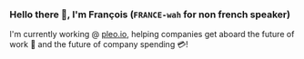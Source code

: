 ### Hello there :wave:, I'm François (`FRANCE-wah` for non french speaker)

I'm currently working @ [pleo.io](https://www.pleo.io/), helping companies get aboard the future of work :rocket:  and the future of company spending :credit_card:!
<!--
**flehoux/flehoux** is a ✨ _special_ ✨ repository because its `README.md` (this file) appears on your GitHub profile.

Here are some ideas to get you started:

- 🔭 I’m currently working on ...
- 🌱 I’m currently learning ...
- 👯 I’m looking to collaborate on ...
- 🤔 I’m looking for help with ...
- 💬 Ask me about ...
- 📫 How to reach me: ...
- 😄 Pronouns: ...
- ⚡ Fun fact: ...
-->
